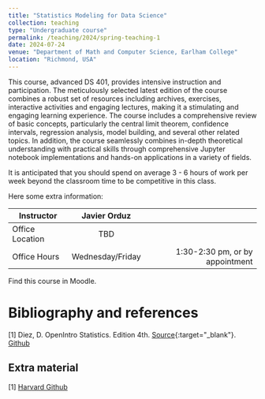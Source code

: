 ```yaml
---
title: "Statistics Modeling for Data Science"
collection: teaching
type: "Undergraduate course"
permalink: /teaching/2024/spring-teaching-1
date: 2024-07-24
venue: "Department of Math and Computer Science, Earlham College"
location: "Richmond, USA"
---
```


This course, advanced DS 401, provides intensive instruction and participation. The meticulously selected latest edition of the course combines a robust set of resources including archives, exercises, interactive activities and engaging lectures, making it a stimulating and engaging learning experience. The course includes a comprehensive review of basic concepts, particularly the central limit theorem, confidence intervals, regression analysis, model building, and several other related topics. In addition, the course seamlessly combines in-depth theoretical understanding with practical skills through comprehensive Jupyter notebook implementations and hands-on applications in a variety of fields.

It is anticipated that you should spend on average 3 - 6 hours of work per week beyond the classroom time to be competitive in this class. 
<!-- [BU website](https://tinyurl.com/yhgalmw6){:target="_blank"},  -->

Here some extra information:

| Instructor   |      Javier Orduz      |   |
|--------------------|:-----------------------:|----------------:|
| Office Location |  TBD |  |
| Office Hours |    Wednesday/Friday   |   1:30-2:30 pm, or by appointment |


Find this course in Moodle.

# Bibliography and references
[1] Diez, D. OpenIntro Statistics. Edition 4th. [Source](https://www.openintro.org/book/os/){:target="_blank"}. [Github](https://github.com/OpenIntroStat/openintro-statistics)

## Extra material
[1] [Harvard Github](https://harvard-iacs.github.io/2019-CS109A/pages/materials.html)
